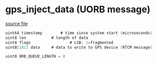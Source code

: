 # gps_inject_data (UORB message)



[source file](https://github.com/PX4/PX4-Autopilot/blob/master/msg/gps_inject_data.msg)

```c
uint64 timestamp        # time since system start (microseconds)
uint8 len           # length of data
uint8 flags                 # LSB: 1=fragmented
uint8[182] data     # data to write to GPS device (RTCM message)

uint8 ORB_QUEUE_LENGTH = 8

```
